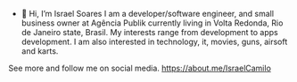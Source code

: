 - 👋 Hi, I’m Israel Soares
I am a developer/software engineer, and small business owner at Agência Publik currently living in Volta Redonda, Rio de Janeiro state, Brasil. 
My interests range from development to apps development. I am also interested in technology, it, movies, guns, airsoft and karts.

See more and follow me on social media.
https://about.me/IsraelCamilo

<!---
IsraelCamilo/IsraelCamilo is a ✨ special ✨ repository because its `README.md` (this file) appears on your GitHub profile.
You can click the Preview link to take a look at your changes.
--->
